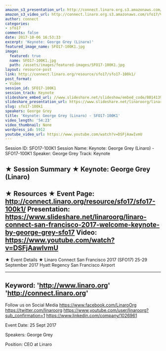 ```yaml
---
amazon_s3_presentation_url: http://connect.linaro.org.s3.amazonaws.com/sfo17/Presentations/Keynote%20George%20Grey%20%28Linaro%29%20%E2%80%93%20SFO17-100K1.pdf
amazon_s3_video_url: http://connect.linaro.org.s3.amazonaws.com/sfo17/Videos/Linaro%20Connect%20San%20Francisco%202017%20-%20Welcome%20Keynote%20by%20George%20Grey%20%257C%20%2523SFO17.mp4
author: connect
categories:
- sfo17
comments: false
date: 2017-10-06 16:53:33
excerpt: 'Keynote: George Grey (Linaro)'
featured_image_name: SFO17-100K1.jpg
image:
  featured: true
  name: SFO17-100K1.jpg
  path: /assets/images/featured-images/SFO17-100K1.jpg
layout: resource-post
link: http://connect.linaro.org/resource/sfo17/sfo17-100k1/
post_format:
- Video
session_id: SFO17-100K1
session_track: Keynote
slideshare_embed_url: //www.slideshare.net/slideshow/embed_code/80141395
slideshare_presentation_url: https://www.slideshare.net/linaroorg/linaro-connect-san-francisco-2017-welcome-keynote-by-george-grey-sfo17
slug: sfo17-100k1
speakers: George Grey
title: 'Keynote: George Grey (Linaro) - SFO17-100K1'
video_length: '54:23'
video_thumbnail: None
wordpress_id: 5912
youtube_video_url: https://www.youtube.com/watch?v=DSFjAawIvmU
---
```


Session ID: SFO17-100K1
Session Name: Keynote: George Grey (Linaro) - SFO17-100K1
Speaker: George Grey
Track: Keynote

★ Session Summary ★
Keynote: George Grey (Linaro)
---------------------------------------------------
★ Resources ★
Event Page: http://connect.linaro.org/resource/sfo17/sfo17-100k1/
Presentation: https://www.slideshare.net/linaroorg/linaro-connect-san-francisco-2017-welcome-keynote-by-george-grey-sfo17
Video: https://www.youtube.com/watch?v=DSFjAawIvmU
---------------------------------------------------

★ Event Details ★
Linaro Connect San Francisco 2017 (SFO17)
25-29 September 2017
Hyatt Regency San Francisco Airport

---------------------------------------------------
Keyword:
'http://www.linaro.org'
'http://connect.linaro.org'
---------------------------------------------------
Follow us on Social Media
https://www.facebook.com/LinaroOrg
https://twitter.com/linaroorg
https://www.youtube.com/user/linaroorg?sub_confirmation=1
https://www.linkedin.com/company/1026961

Event Date: 25 Sept 2017

Speakers: George Grey

Position: CEO at Linaro